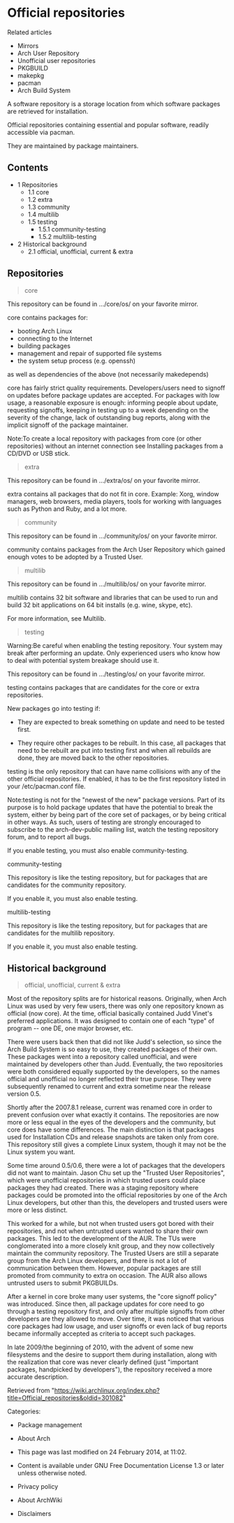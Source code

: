 Official repositories
=====================

Related articles

-   Mirrors
-   Arch User Repository
-   Unofficial user repositories
-   PKGBUILD
-   makepkg
-   pacman
-   Arch Build System

A software repository is a storage location from which software packages
are retrieved for installation.

Official repositories containing essential and popular software, readily
accessible via pacman.

They are maintained by package maintainers.

Contents
--------

-   1 Repositories
    -   1.1 core
    -   1.2 extra
    -   1.3 community
    -   1.4 multilib
    -   1.5 testing
        -   1.5.1 community-testing
        -   1.5.2 multilib-testing
-   2 Historical background
    -   2.1 official, unofficial, current & extra

Repositories
------------

> core

This repository can be found in .../core/os/ on your favorite mirror.

core contains packages for:

-   booting Arch Linux
-   connecting to the Internet
-   building packages
-   management and repair of supported file systems
-   the system setup process (e.g. openssh)

as well as dependencies of the above (not necessarily makedepends)

core has fairly strict quality requirements. Developers/users need to
signoff on updates before package updates are accepted. For packages
with low usage, a reasonable exposure is enough: informing people about
update, requesting signoffs, keeping in testing up to a week depending
on the severity of the change, lack of outstanding bug reports, along
with the implicit signoff of the package maintainer.

Note:To create a local repository with packages from core (or other
repositories) without an internet connection see Installing packages
from a CD/DVD or USB stick.

> extra

This repository can be found in .../extra/os/ on your favorite mirror.

extra contains all packages that do not fit in core. Example: Xorg,
window managers, web browsers, media players, tools for working with
languages such as Python and Ruby, and a lot more.

> community

This repository can be found in .../community/os/ on your favorite
mirror.

community contains packages from the Arch User Repository which gained
enough votes to be adopted by a Trusted User.

> multilib

This repository can be found in .../multilib/os/ on your favorite
mirror.

multilib contains 32 bit software and libraries that can be used to run
and build 32 bit applications on 64 bit installs (e.g. wine, skype,
etc).

For more information, see Multilib.

> testing

Warning:Be careful when enabling the testing repository. Your system may
break after performing an update. Only experienced users who know how to
deal with potential system breakage should use it.

This repository can be found in .../testing/os/ on your favorite mirror.

testing contains packages that are candidates for the core or extra
repositories.

New packages go into testing if:

-   They are expected to break something on update and need to be tested
    first.

-   They require other packages to be rebuilt. In this case, all
    packages that need to be rebuilt are put into testing first and when
    all rebuilds are done, they are moved back to the other
    repositories.

testing is the only repository that can have name collisions with any of
the other official repositories. If enabled, it has to be the first
repository listed in your /etc/pacman.conf file.

Note:testing is not for the "newest of the new" package versions. Part
of its purpose is to hold package updates that have the potential to
break the system, either by being part of the core set of packages, or
by being critical in other ways. As such, users of testing are strongly
encouraged to subscribe to the arch-dev-public mailing list, watch the
testing repository forum, and to report all bugs.

If you enable testing, you must also enable community-testing.

community-testing

This repository is like the testing repository, but for packages that
are candidates for the community repository.

If you enable it, you must also enable testing.

multilib-testing

This repository is like the testing repository, but for packages that
are candidates for the multilib repository.

If you enable it, you must also enable testing.

Historical background
---------------------

> official, unofficial, current & extra

Most of the repository splits are for historical reasons. Originally,
when Arch Linux was used by very few users, there was only one
repository known as official (now core). At the time, official basically
contained Judd Vinet's preferred applications. It was designed to
contain one of each "type" of program -- one DE, one major browser, etc.

There were users back then that did not like Judd's selection, so since
the Arch Build System is so easy to use, they created packages of their
own. These packages went into a repository called unofficial, and were
maintained by developers other than Judd. Eventually, the two
repositories were both considered equally supported by the developers,
so the names official and unofficial no longer reflected their true
purpose. They were subsequently renamed to current and extra sometime
near the release version 0.5.

Shortly after the 2007.8.1 release, current was renamed core in order to
prevent confusion over what exactly it contains. The repositories are
now more or less equal in the eyes of the developers and the community,
but core does have some differences. The main distinction is that
packages used for Installation CDs and release snapshots are taken only
from core. This repository still gives a complete Linux system, though
it may not be the Linux system you want.

Some time around 0.5/0.6, there were a lot of packages that the
developers did not want to maintain. Jason Chu set up the "Trusted User
Repositories", which were unofficial repositories in which trusted users
could place packages they had created. There was a staging repository
where packages could be promoted into the official repositories by one
of the Arch Linux developers, but other than this, the developers and
trusted users were more or less distinct.

This worked for a while, but not when trusted users got bored with their
repositories, and not when untrusted users wanted to share their own
packages. This led to the development of the AUR. The TUs were
conglomerated into a more closely knit group, and they now collectively
maintain the community repository. The Trusted Users are still a
separate group from the Arch Linux developers, and there is not a lot of
communication between them. However, popular packages are still promoted
from community to extra on occasion. The AUR also allows untrusted users
to submit PKGBUILDs.

After a kernel in core broke many user systems, the "core signoff
policy" was introduced. Since then, all package updates for core need to
go through a testing repository first, and only after multiple signoffs
from other developers are they allowed to move. Over time, it was
noticed that various core packages had low usage, and user signoffs or
even lack of bug reports became informally accepted as criteria to
accept such packages.

In late 2009/the beginning of 2010, with the advent of some new
filesystems and the desire to support them during installation, along
with the realization that core was never clearly defined (just
"important packages, handpicked by developers"), the repository received
a more accurate description.

Retrieved from
"https://wiki.archlinux.org/index.php?title=Official_repositories&oldid=301082"

Categories:

-   Package management
-   About Arch

-   This page was last modified on 24 February 2014, at 11:02.
-   Content is available under GNU Free Documentation License 1.3 or
    later unless otherwise noted.
-   Privacy policy
-   About ArchWiki
-   Disclaimers
